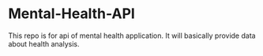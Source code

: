 # Mental-Health-API
This repo is for api of mental health application. It will basically provide data about health analysis.
